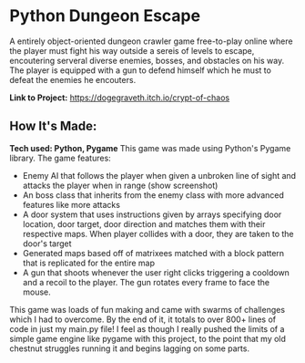 # Python Dungeon Escape

A entirely object-oriented dungeon crawler game free-to-play online where the player must fight his way outside a sereis of levels to escape, encoutering serveral diverse enemies, bosses, and obstacles on his way. The player is equipped with a gun to defend himself which he must to defeat the enemies he encouters.

**Link to Project:** https://dogegraveth.itch.io/crypt-of-chaos

## How It's Made:
**Tech used: Python, Pygame**
This game was made using Python's Pygame library. The game features:
- Enemy AI that follows the player when given a unbroken line of sight and attacks the player when in range
  (show screenshot)
- An boss class that inherits from the enemy class with more advanced features like more attacks
- A door system that uses instructions given by arrays specifying door location, door target, door direction and matches them with their respective maps. When player collides with a door, they are taken to the door's target
- Generated maps based off of matrixees matched with a block pattern that is replicated for the entire map
- A gun that shoots whenever the user right clicks triggering a cooldown and a recoil to the player. The gun rotates every frame to face the mouse.

This game was loads of fun making and came with swarms of challenges which I had to overcome. By the end of it, it totals to over 800+ lines of code in just my main.py file! I feel as though I really pushed the limits of a simple game engine like pygame with this project, to the point that my old chestnut struggles running it and begins lagging on some parts.
